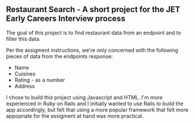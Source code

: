 ## Restaurant Search - A short project for the JET Early Careers Interview process

The goal of this project is to find restaurant data from an endpoint and to filter this data.

Per the assigment instructions, we're only concerned with the following pieces of data from the endpoints response:

- Name
- Cuisines
- Rating - as a number
- Address

I chose to build this project using Javascript and HTML. I'm more experienced in Ruby on Rails and I initially wanted to use Rails to build the app accordingly, but felt that using a more popular framework that felt more appopriate for the assigment at hand was more practical.
